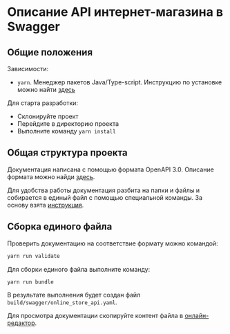 # Описание API интернет-магазина в Swagger

## Общие положения

Зависимости:

- `yarn`. Менеджер пакетов Java/Type-script. Инструкцию по установке можно найти [здесь](https://classic.yarnpkg.com/en/docs/install/#mac-stable)

Для старта разработки:

- Склонируйте проект
- Перейдите в директорию проекта
- Выполните команду `yarn install`

## Общая структура проекта

Документация написана с помощью формата OpenAPI 3.0. Описание формата можно найди [здесь](https://swagger.io/docs/specification/about/).

Для удобства работы документация разбита на папки и файлы и собирается в единый файл с помощью специальной команды. За основу взята [инструкция](https://davidgarcia.dev/posts/how-to-split-open-api-spec-into-multiple-files/).

## Сборка единого файла

Проверить документацию на соответствие формату можно командой:

```bash
yarn run validate
```

Для сборки единого файла выполните команду:

```bash
yarn run bundle
```

В результате выполнения будет создан файл `build/swagger/online_store_api.yaml`.

Для просмотра документации скопируйте контент файла в [онлайн-редактор](https://editor.swagger.io/).
